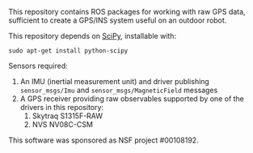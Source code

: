 This repository contains ROS packages for working with
raw GPS data, sufficient to create a GPS/INS system
useful on an outdoor robot.

This repository depends on [SciPy](http://www.scipy.org/),
installable with:

    sudo apt-get install python-scipy


Sensors required:

1. An IMU (inertial measurement unit) and driver publishing
   `sensor_msgs/Imu` and `sensor_msgs/MagneticField` messages
2. A GPS receiver providing raw observables supported by one of the
   drivers in this repository:
    1. Skytraq S1315F-RAW
    2. NVS NV08C-CSM

This software was sponsored as NSF project #00108192.
